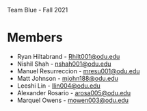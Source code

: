 Team Blue - Fall 2021

# Members

  - Ryan Hiltabrand - Rhilt001@odu.edu
  - Nishil Shah - nshah001@odu.edu
  - Manuel Resurreccion - mresu001@odu.edu
  - Matt Johnson - mjohn188@odu.edu
  - Leeshi Lin - llin004@odu.edu
  - Alexander Rosario - arosa005@odu.edu
  - Marquel Owens - mowen003@odu.edu
